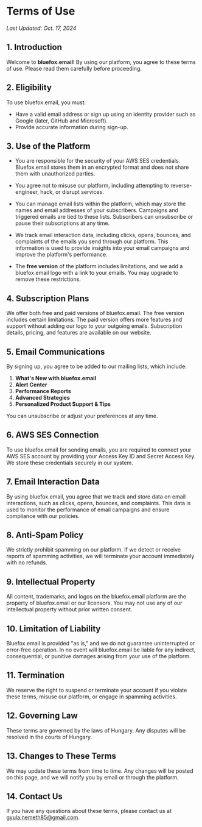 # Terms of Use

_Last Updated: Oct. 17, 2024_

## 1. Introduction

Welcome to **bluefox.email**! By using our platform, you agree to these terms of use. Please read them carefully before proceeding.

## 2. Eligibility

To use bluefox.email, you must:

- Have a valid email address or sign up using an identity provider such as Google (later, GitHub and Microsoft).
- Provide accurate information during sign-up.

## 3. Use of the Platform

- You are responsible for the security of your AWS SES credentials. Bluefox.email stores them in an encrypted format and does not share them with unauthorized parties.
  
- You agree not to misuse our platform, including attempting to reverse-engineer, hack, or disrupt services.

- You can manage email lists within the platform, which may store the names and email addresses of your subscribers. Campaigns and triggered emails are tied to these lists. Subscribers can unsubscribe or pause their subscriptions at any time.

- We track email interaction data, including clicks, opens, bounces, and complaints of the emails you send through our platform. This information is used to provide insights into your email campaigns and improve the platform's performance.

- The **free version** of the platform includes limitations, and we add a bluefox.email logo with a link to your emails. You may upgrade to remove these restrictions.

## 4. Subscription Plans

We offer both free and paid versions of bluefox.email. The free version includes certain limitations. The paid version offers more features and support without adding our logo to your outgoing emails. Subscription details, pricing, and features are available on our website.

## 5. Email Communications

By signing up, you agree to be added to our mailing lists, which include:

1. **What's New with bluefox.email**
2. **Alert Center**
3. **Performance Reports**
4. **Advanced Strategies**
5. **Personalized Product Support & Tips**

You can unsubscribe or adjust your preferences at any time.

## 6. AWS SES Connection

To use bluefox.email for sending emails, you are required to connect your AWS SES account by providing your Access Key ID and Secret Access Key. We store these credentials securely in our system.

## 7. Email Interaction Data

By using bluefox.email, you agree that we track and store data on email interactions, such as clicks, opens, bounces, and complaints. This data is used to monitor the performance of email campaigns and ensure compliance with our policies.

## 8. Anti-Spam Policy

We strictly prohibit spamming on our platform. If we detect or receive reports of spamming activities, we will terminate your account immediately with no refunds.

## 9. Intellectual Property

All content, trademarks, and logos on the bluefox.email platform are the property of bluefox.email or our licensors. You may not use any of our intellectual property without prior written consent.

## 10. Limitation of Liability

Bluefox.email is provided "as is," and we do not guarantee uninterrupted or error-free operation. In no event will bluefox.email be liable for any indirect, consequential, or punitive damages arising from your use of the platform.

## 11. Termination

We reserve the right to suspend or terminate your account if you violate these terms, misuse our platform, or engage in spamming activities.

## 12. Governing Law

These terms are governed by the laws of Hungary. Any disputes will be resolved in the courts of Hungary.

## 13. Changes to These Terms

We may update these terms from time to time. Any changes will be posted on this page, and we will notify you by email or through the platform.

## 14. Contact Us

If you have any questions about these terms, please contact us at gyula.nemeth85@gmail.com.
